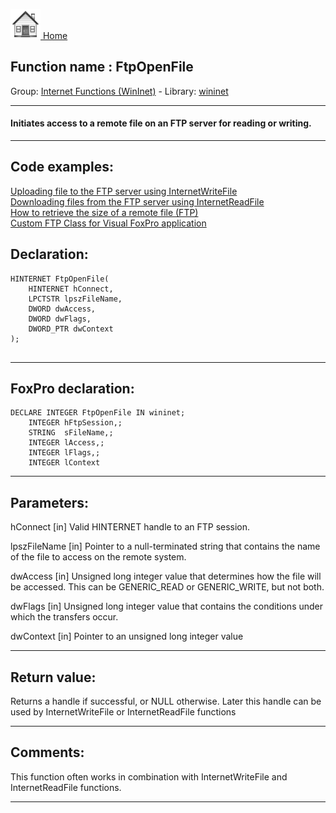 [<img src="../../images/home.png"> Home ](https://github.com/VFPX/Win32API)  

## Function name : FtpOpenFile
Group: [Internet Functions (WinInet)](../../functions_group.md#Internet_Functions_(WinInet))  -  Library: [wininet](../../Libraries.md#wininet)  
***  


#### Initiates access to a remote file on an FTP server for reading or writing.

***  


## Code examples:
[Uploading file to the FTP server using InternetWriteFile](../../samples/sample_062.md)  
[Downloading files from the FTP server using InternetReadFile](../../samples/sample_063.md)  
[How to retrieve the size of a remote file (FTP)](../../samples/sample_069.md)  
[Custom FTP Class for Visual FoxPro application](../../samples/sample_344.md)  

## Declaration:
```foxpro  
HINTERNET FtpOpenFile(
    HINTERNET hConnect,
    LPCTSTR lpszFileName,
    DWORD dwAccess,
    DWORD dwFlags,
    DWORD_PTR dwContext
);
  
```  
***  


## FoxPro declaration:
```foxpro  
DECLARE INTEGER FtpOpenFile IN wininet;
	INTEGER hFtpSession,;
	STRING  sFileName,;
	INTEGER lAccess,;
	INTEGER lFlags,;
	INTEGER lContext  
```  
***  


## Parameters:
hConnect
[in] Valid HINTERNET handle to an FTP session.

lpszFileName
[in] Pointer to a null-terminated string that contains the name of the file to access on the remote system.

dwAccess
[in] Unsigned long integer value that determines how the file will be accessed. This can be GENERIC_READ or GENERIC_WRITE, but not both.

dwFlags
[in] Unsigned long integer value that contains the conditions under which the transfers occur. 

dwContext
[in] Pointer to an unsigned long integer value  
***  


## Return value:
Returns a handle if successful, or NULL otherwise. Later this handle can be used by InternetWriteFile or InternetReadFile functions  
***  


## Comments:
This function often works in combination with InternetWriteFile and InternetReadFile functions.  
  
***  

